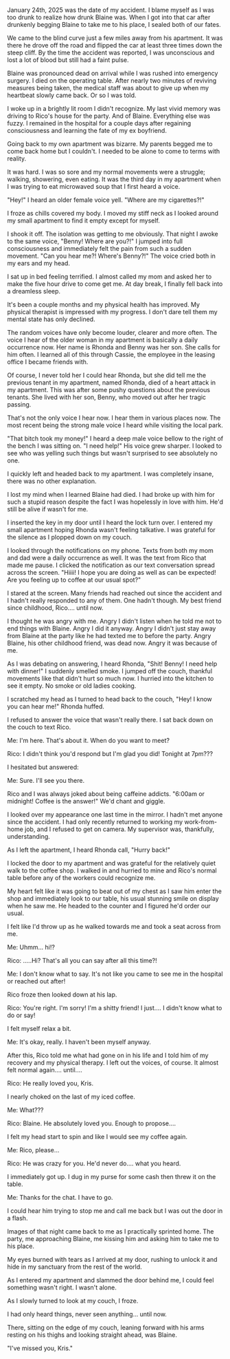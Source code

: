 January 24th, 2025 was the date of my accident.  I blame myself as I was too drunk to realize how drunk Blaine was. When I got into that car after drunkenly begging Blaine to take me to his place, I sealed both of our fates. 

We came to the blind curve just a few miles away from his apartment. It was there he drove off the road and flipped the car at least three times down the steep cliff. By the time the accident was reported, I was unconscious and lost a lot of blood but still had a faint pulse. 

Blaine was pronounced dead on arrival while I was rushed into emergency surgery.  I died on the operating table. After nearly two minutes of reviving measures being taken, the medical staff was about to give up when my heartbeat slowly came back. Or so I was told. 

I woke up in a brightly lit room I didn't recognize. My last vivid memory was driving to Rico's house for the party. And of Blaine. Everything else was fuzzy. I remained in the hospital for a couple days after regaining consciousness and learning the fate of my ex boyfriend. 

Going back to my own apartment was bizarre. My parents begged me to come back home but I couldn't. I needed to be alone to come to terms with reality. 

It was hard. I was so sore and my normal movements were a struggle; walking, showering, even eating. It was the third day in my apartment when I was trying to eat microwaved soup that I first heard a voice. 

"Hey!" I heard an older female voice yell. "Where are my cigarettes?!" 

I froze as chills covered my body. I moved my stiff neck as I looked around my small apartment to find it empty except for myself.  

I shook it off. The isolation was getting to me obviously.  That night I awoke to the same voice, "Benny! Where are you?!" I jumped into full consciousness and immediately felt the pain from such a sudden movement. "Can you hear me?! Where's Benny?!" The voice cried both in my ears and my head. 

I sat up in bed feeling terrified. I almost called my mom and asked her to make the five hour drive to come get me. At day break, I finally fell back into a dreamless sleep. 

It's been a couple months and my physical health has improved. My physical therapist is impressed with my progress. I don't dare tell them my mental state has only declined.  

The random voices have only become louder, clearer and more often. The voice I hear of the older woman in my apartment is basically a daily occurrence now. Her name is Rhonda and Benny was her son. She calls for him often. I learned all of this through Cassie, the employee in the leasing office I became friends with.

Of course, I never told her I could hear Rhonda, but she did tell me the previous tenant in my apartment, named Rhonda, died of a heart attack in my apartment. This was after some pushy questions about the previous tenants. She lived with her son, Benny, who moved out after her tragic passing. 

That's not the only voice I hear now. I hear them in various places now.  The most recent being the strong male voice I heard while visiting the local park. 

"That bitch took my money!" I heard a deep male voice bellow to the right of the bench I was sitting on. "I need help!" His voice grew sharper. I looked to see who was yelling such things but wasn't surprised to see absolutely no one. 

I quickly left and headed back to my apartment. I was completely insane, there was no other explanation. 

I lost my mind when I learned Blaine had died. I had broke up with him for such a stupid reason despite the fact I was hopelessly in love with him. He'd still be alive if wasn't for me. 

I inserted the key in my door until I heard the lock turn over. I entered my small apartment hoping Rhonda wasn't feeling talkative.  I was grateful for the silence as I plopped down on my couch. 

I looked through the notifications on my phone. Texts from both my mom and dad were a daily occurrence as well. It was the text from Rico that made me pause. I clicked the notification as our text conversation spread across the screen. 
"Hiiii! I hope you are doing as well as can be expected! Are you feeling up to coffee at our usual spot?" 

I stared at the screen. Many friends had reached out since the accident and I hadn't really responded to any of them. One hadn't though. My best friend since childhood, Rico.... until now. 

I thought he was angry with me. Angry I didn't listen when he told me not to end things with Blaine. Angry I did it anyway. Angry I didn't just stay away from Blaine at the party like he had texted me to before the party. Angry Blaine, his other childhood friend, was dead now. Angry it was because of me. 

As I was debating on answering, I heard Rhonda, "Shit! Benny! I need help with dinner!" I suddenly smelled smoke. I jumped off the couch, thankful movements like that didn't hurt so much now. I hurried into the kitchen to see it empty.  No smoke or old ladies cooking. 

I scratched my head as I turned to head back to the couch, "Hey! I know you can hear me!" Rhonda huffed. 

I refused to answer the voice that wasn't really there. I sat back down on the couch to text Rico. 

Me: I'm here. That's about it. When do you want to meet?

Rico: I didn't think you'd respond but I'm glad you did! Tonight at 7pm???

I hesitated but answered:

Me: Sure. I'll see you there. 

Rico and I was always joked about being caffeine addicts. "6:00am or midnight! Coffee is the answer!" We'd chant and giggle.

I looked over my appearance one last time in the mirror. I hadn't met anyone since the accident. I had only recently returned to working my work-from-home job, and I refused to get on camera. My supervisor was, thankfully, understanding. 

As I left the apartment, I heard Rhonda call, "Hurry back!"

I locked the door to my apartment and was grateful for the relatively quiet walk to the coffee shop. I walked in and hurried to mine and Rico's normal table before any of the workers could recognize me. 

My heart felt like it was going to beat out of my chest as I saw him enter the shop and immediately look to our table, his usual stunning smile on display when he saw me. He headed to the counter and I figured he'd order our usual.  

I felt like I'd throw up as he walked towards me and took a seat across from me.

Me: Uhmm... hi!?

Rico: .....Hi? That's all you can say after all this time?!

Me: I don't know what to say. It's not like you came to see me in the hospital or reached out after!

Rico froze then looked down at his lap.

Rico: You're right. I'm sorry! I'm a shitty friend! I just.... I didn't know what to do or say!

I felt myself relax a bit. 

Me: It's okay, really. I haven't been myself anyway. 

After this, Rico told me what had gone on in his life and I told him of my recovery and my physical therapy. I left out the voices, of course. It almost felt normal again.... until....

Rico: He really loved you, Kris. 

I nearly choked on the last of my iced coffee. 

Me: What???

Rico: Blaine. He absolutely loved you. Enough to propose....

I felt my head start to spin and like I would see my coffee again. 

Me: Rico, please...

Rico: He was crazy for you. He'd never do.... what you heard. 

I immediately got up. I dug in my purse for some cash then threw it on the table. 

Me: Thanks for the chat. I have to go. 

I could hear him trying to stop me and call me back but I was out the door in a flash. 

Images of that night came back to me as I practically sprinted home. The party, me approaching Blaine, me kissing him and asking him to take me to his place. 

My eyes burned with tears as I arrived at my door, rushing to unlock it and hide in my sanctuary from the rest of the world. 

As I entered my apartment and slammed the door behind me, I could feel something wasn't right. I wasn't alone. 

As I slowly turned to look at my couch, I froze. 

I had only heard things, never seen anything... until now. 

There, sitting on the edge of my couch, leaning forward with his arms resting on his thighs and looking straight ahead, was Blaine. 

"I've missed you, Kris."









